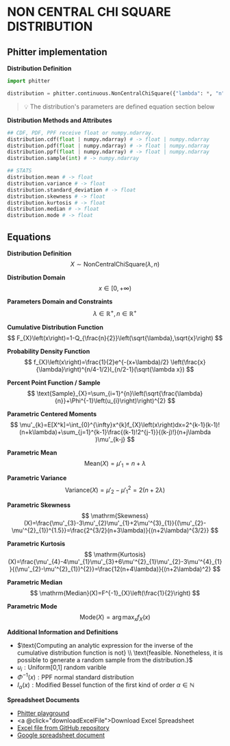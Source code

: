 # NON CENTRAL CHI SQUARE DISTRIBUTION

## Phitter implementation

**Distribution Definition**

```python
import phitter

distribution = phitter.continuous.NonCentralChiSquare({"lambda": *, "n": *})
```

> 💡 The distribution's parameters are defined equation section below

**Distribution Methods and Attributes**

```python
## CDF, PDF, PPF receive float or numpy.ndarray.
distribution.cdf(float | numpy.ndarray) # -> float | numpy.ndarray
distribution.pdf(float | numpy.ndarray) # -> float | numpy.ndarray
distribution.ppf(float | numpy.ndarray) # -> float | numpy.ndarray
distribution.sample(int) # -> numpy.ndarray

## STATS
distribution.mean # -> float
distribution.variance # -> float
distribution.standard_deviation # -> float
distribution.skewness # -> float
distribution.kurtosis # -> float
distribution.median # -> float
distribution.mode # -> float
```

## Equations

**Distribution Definition**
$$ X\sim\mathrm{NonCentralChiSquare}\left(\lambda,n\right) $$

**Distribution Domain**
$$ x\in [0,+\infty) $$

**Parameters Domain and Constraints**
$$ \lambda\in\mathbb{R}^{+}, n\in\mathbb{R}^{+} $$

**Cumulative Distribution Function**
$$ F_{X}\left(x\right)=1-Q_{\frac{n}{2}}\left(\sqrt{\lambda},\sqrt{x}\right) $$

**Probability Density Function**
$$ f_{X}\left(x\right)=\frac{1}{2}e^{-(x+\lambda)/2} \left(\frac{x}{\lambda}\right)^{n/4-1/2}I_{n/2-1}(\sqrt{\lambda x}) $$

**Percent Point Function / Sample**
$$ \text{Sample}_{X}=\sum_{i=1}^{n}\left(\sqrt{\frac{\lambda}{n}}+\Phi^{-1}\left(u_{i}\right)\right)^{2} $$

**Parametric Centered Moments**
$$ \mu'_{k}=E[X^k]=\int_{0}^{\infty}x^{k}f_{X}\left(x\right)dx=2^{k-1}(k-1)!(n+k\lambda)+\sum_{j=1}^{k-1}\frac{(k-1)!2^{j-1}}{(k-j)!}(n+j\lambda )\mu'_{k-j} $$

**Parametric Mean**
$$ \mathrm{Mean}(X)=\mu'_{1}=n+\lambda $$

**Parametric Variance**
$$ \mathrm{Variance}(X)=\mu'_{2}-\mu'^{2}_{1}=2(n+2\lambda) $$

**Parametric Skewness**
$$ \mathrm{Skewness}(X)=\frac{\mu'_{3}-3\mu'_{2}\mu'_{1}+2\mu'^{3}_{1}}{(\mu'_{2}-\mu'^{2}_{1})^{1.5}}=\frac{2^{3/2}(n+3\lambda)}{(n+2\lambda)^{3/2}} $$

**Parametric Kurtosis**
$$ \mathrm{Kurtosis}(X)=\frac{\mu'_{4}-4\mu'_{1}\mu'_{3}+6\mu'^{2}_{1}\mu'_{2}-3\mu'^{4}_{1}}{(\mu'_{2}-\mu'^{2}_{1})^{2}}=\frac{12(n+4\lambda)}{(n+2\lambda)^2} $$

**Parametric Median**
$$ \mathrm{Median}(X)=F^{-1}_{X}\left(\frac{1}{2}\right) $$

**Parametric Mode**
$$ \mathrm{Mode}(X)=\arg\max_{x}f_{X}\left(x\right) $$

**Additional Information and Definitions**
- $\text{Computing an analytic expression for the inverse of the cumulative distribution function is not} \\ \text{feasible. Nonetheless, it is possible to generate a random sample from the distribution.}$
- $u_{i}:\text{Uniform[0,1] random varible}$
- $\Phi^{-1}\left(x\right):\text{PPF normal standard distribution}$
- $I_{\alpha}\left(x\right):\text{Modified Bessel function of the first kind of order }\alpha\in\mathbb{N}$

**Spreadsheet Documents**

-   [Phitter playground](https://phitter.io/distributions/continuous/non_central_chi_square)
-   <a @click="downloadExcelFile">Download Excel Spreadsheet</a>
-   [Excel file from GitHub repository](https://github.com/phitter-core/phitter-files/blob/main/continuous/non_central_chi_square.xlsx)
-   [Google spreadsheet document](https://docs.google.com/spreadsheets/d/17KWXPKOuMfTG0w4Gqe3lU3vWY2e9k31AX22PXTzOrFk)

<script setup>
const downloadExcelFile = function() {
    const fileId = "non_central_chi_square";
    const url = `https://raw.githubusercontent.com/phitter-core/phitter-files/main/continuous/${fileId}.xlsx`;
    const link = document.createElement("a");
    link.href = url;
    link.setAttribute("download", `${fileId}.xlsx`);
    document.body.appendChild(link);
    link.click();
    document.body.removeChild(link);
};
</script>

<style module>
a {
  cursor: pointer;
}
</style>

    